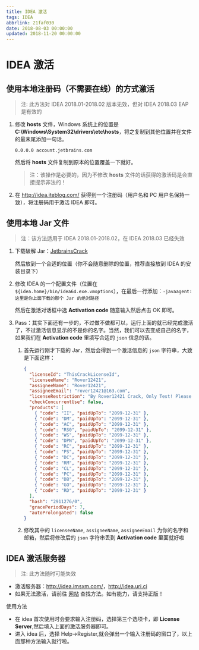 ```yaml
---
title: IDEA 激活
tags: IDEA
abbrlink: 21faf030
date: 2018-08-03 00:00:00
updated: 2018-11-20 00:00:00
---
```


# IDEA 激活

## 使用本地注册码（不需要在线）的方式激活

> 注: 此方法对 IDEA 2018.01-2018.02 版本无效，但对 IDEA 2018.03 EAP 是有效的

1. 修改 **hosts** 文件，Windows 系统上的位置是 **C:\Windows\System32\drivers\etc\hosts**，将之复制到其他位置并在文件的最末尾添加一句话。

   ```hosts
   0.0.0.0 account.jetbrains.com
   ```

   然后将 **hosts** 文件复制到原本的位置覆盖一下就好。

   > 注：该操作是必要的，因为不修改 **hosts** 文件的话获得的激活码是会直接提示非法的！

2. 在 <http://idea.iteblog.com/> 获得到一个注册码（用户名和 PC 用户名保持一致），将注册码用于激活 IDEA 即可。

## 使用本地 Jar 文件

> 注：该方法适用于 IDEA 2018.01-2018.02，在 IDEA 2018.03 已经失效

1. 下载破解 Jar：[JetbrainsCrack](https://raw.githubusercontent.com/rxliuli/blog_binary_file/master/JrebelBrainsLicenseServerforJava-1.0-SNAPSHOT-jar-with-dependencies.jar)

   然后放到一个合适的位置（你不会随意删除的位置，推荐直接放到 IDEA 的安装目录下）

2. 修改 IDEA 的一个配置文件（位置在 `${idea.home}/bin/idea64.exe.vmoptions`），在最后一行添加：`-javaagent:这里是你上面下载的那个 Jar 的绝对路径`

   然后在激活对话框中选 **Activation code** 随意输入然后点击 OK 即可。

3. Pass：其实下面还有一步的，不过做不做都可以，运行上面的就已经完成激活了，不过激活信息显示的不是你的名字。当然，我们可以去变成自己的名字，如果我们在 **Activation code** 里填写合适的 `json` 信息的话。

   1. 首先运行刚才下载的 Jar，然后会得到一个激活信息的 `json` 字符串，大致是下面这样：

      ```json
      {
        "licenseId": "ThisCrackLicenseId",
        "licenseeName": "Rover12421",
        "assigneeName": "Rover12421",
        "assigneeEmail": "rover12421@163.com",
        "licenseRestriction": "By Rover12421 Crack, Only Test! Please support genuine!!!",
        "checkConcurrentUse": false,
        "products": [
          { "code": "II", "paidUpTo": "2099-12-31" },
          { "code": "DM", "paidUpTo": "2099-12-31" },
          { "code": "AC", "paidUpTo": "2099-12-31" },
          { "code": "RS0", "paidUpTo": "2099-12-31" },
          { "code": "WS", "paidUpTo": "2099-12-31" },
          { "code": "DPN", "paidUpTo": "2099-12-31" },
          { "code": "RC", "paidUpTo": "2099-12-31" },
          { "code": "PS", "paidUpTo": "2099-12-31" },
          { "code": "DC", "paidUpTo": "2099-12-31" },
          { "code": "RM", "paidUpTo": "2099-12-31" },
          { "code": "CL", "paidUpTo": "2099-12-31" },
          { "code": "PC", "paidUpTo": "2099-12-31" },
          { "code": "DB", "paidUpTo": "2099-12-31" },
          { "code": "GO", "paidUpTo": "2099-12-31" },
          { "code": "RD", "paidUpTo": "2099-12-31" }
        ],
        "hash": "2911276/0",
        "gracePeriodDays": 7,
        "autoProlongated": false
      }
      ```

   2. 修改其中的 `licenseeName`, `assigneeName`, `assigneeEmail` 为你的名字和邮箱，然后将修改后的 `json` 字符串丢到 **Activation code** 里面就好啦

## IDEA 激活服务器

> 注: 此方法随时可能失效

- 激活服务器：<http://idea.imsxm.com/>，<http://idea.uri.ci>
- 如果无法激活，请前往 [网站](http://idea.imsxm.com/) 查找方法。如有能力，请支持正版！

使用方法

- 在 idea 首次使用时会要求输入注册码，选择第三个选项卡，即 **License Server**,然后填入上面的激活服务器即可。
- 进入 idea 后，选择 Help->Register,就会弹出一个输入注册码的窗口了，以上面那种方法输入就行啦。
